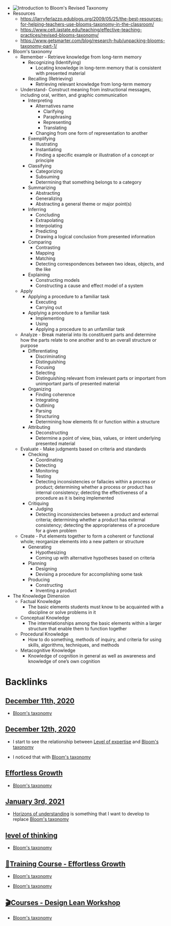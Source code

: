 - ![Introduction to Bloom's Revised Taxonomy](https://i0.wp.com/www.niallmcnulty.com/wp-content/uploads/2019/09/ICTZA4.5.jpg?resize=1024%2C474&ssl=1)
- Resources
    - https://larryferlazzo.edublogs.org/2009/05/25/the-best-resources-for-helping-teachers-use-blooms-taxonomy-in-the-classroom/
    - https://www.celt.iastate.edu/teaching/effective-teaching-practices/revised-blooms-taxonomy/
    - https://www.getsmarter.com/blog/research-hub/unpacking-blooms-taxonomy-part-1/
- Bloom's taxonomy
    - Remember - Retrieve knowledge from long-term memory
        - Recognizing (Identifying)
            - Locating knowledge in long-term memory that is consistent with presented material
        - Recalling (Retrieving)
            - Retrieving relevant knowledge from long-term memory
    - Understand- Construct meaning from instructional messages, including oral, written, and graphic communication
        - Interpreting 
            - Alternatives name
                - Clarifying
                - Paraphrasing
                - Representing
                - Translating
            - Changing from one form of representation to another
        - Exemplifying
            - Illustrating
            - Instantiating
            - Finding a specific example or illustration of a concept or principle
        - Classifying
            - Categorizing
            - Subsuming
            - Determining that something belongs to a category
        - Summarizing
            - Abstracting
            - Generalizing
            - Abstracting a general theme or major point(s)
        - Inferring
            - Concluding
            - Extrapolating
            - Interpolating
            - Predicting
            - Drawing a logical conclusion from presented information
        - Comparing
            - Contrasting
            - Mapping
            - Matching
            - Detecting correspondences between two ideas, objects, and the like
        - Explaining
            - Constructing models
            - Constructing a cause and effect model of a system
    - Apply
        - Applying a procedure to a familiar task
            - Executing
            - Carrying out
        - Applying a procedure to a familiar task
            - Implementing
            - Using
            - Applying a procedure to an unfamiliar task
    - Analyze - Break material into its constituent parts and determine how the parts relate to one another and to an overall structure or purpose
        - Differentiating
            - Discriminating
            - Distinguishing
            - Focusing
            - Selecting
            - Distinguishing relevant from irrelevant parts or important from unimportant parts of presented material
        - Organizing
            - Finding coherence
            - Integrating
            - Outlining
            - Parsing
            - Structuring
            - Determining how elements fit or function within a structure
        - Attributing
            - Deconstructing
            - Determine a point of view, bias, values, or intent underlying presented material
    - Evaluate - Make judgments based on criteria and standards
        - Checking
            - Coordinating
            - Detecting
            - Monitoring
            - Testing
            - Detecting inconsistencies or fallacies within a process or product; determining whether a process or product has internal consistency; detecting the effectiveness of a procedure as it is being implemented
        - Critiquing
            - Judging
            - Detecting inconsistencies between a product and external criteria; determining whether a product has external consistency; detecting the appropriateness of a procedure for a given problem
    - Create - Put elements together to form a coherent or functional whole; reorganize elements into a new pattern or structure
        - Generating
            - Hypothesizing
            - Coming up with alternative hypotheses based on criteria
        - Planning
            - Designing
            - Devising a procedure for accomplishing some task
        - Producing
            - Constructing
            - Inventing a product
- The Knowledge Dimension
    - Factual Knowledge
        - The basic elements students must know to be acquainted with a discipline or solve problems in it
    - Conceptual Knowledge
        - The interrelationships among the basic elements within a larger structure that enable them to function together
    - Procedural Knowledge
        - How to do something, methods of inquiry, and criteria for using skills, algorithms, techniques, and methods
    - Metacognitive Knowledge
        - Knowledge of cognition in general as well as awareness and knowledge of one’s own cognition

# Backlinks
## [December 11th, 2020](<December 11th, 2020.md>)
- [Bloom's taxonomy](<Bloom's taxonomy.md>)

## [December 12th, 2020](<December 12th, 2020.md>)
- I start to see the relationship between [Level of expertise](<Level of expertise.md>) and [Bloom's taxonomy](<Bloom's taxonomy.md>)

- I noticed that with [Bloom's taxonomy](<Bloom's taxonomy.md>)

## [Effortless Growth](<Effortless Growth.md>)
- [Bloom's taxonomy](<Bloom's taxonomy.md>)

## [January 3rd, 2021](<January 3rd, 2021.md>)
- [Horizons of understanding](<Horizons of understanding.md>) is something that I want to develop to replace [Bloom's taxonomy](<Bloom's taxonomy.md>)

## [level of thinking](<level of thinking.md>)
- [Bloom's taxonomy](<Bloom's taxonomy.md>)

## [🌱Training Course - Effortless Growth](<🌱Training Course - Effortless Growth.md>)
- [Bloom's taxonomy](<Bloom's taxonomy.md>)

- [Bloom's taxonomy](<Bloom's taxonomy.md>)

## [🎬Courses - Design Lean Workshop](<🎬Courses - Design Lean Workshop.md>)
- [Bloom's taxonomy](<Bloom's taxonomy.md>)

